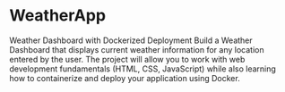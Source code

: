 # WeatherApp
Weather Dashboard with Dockerized Deployment Build a Weather Dashboard that displays current weather information for any location entered by the user. The project will allow you to work with web development fundamentals (HTML, CSS, JavaScript) while also learning how to containerize and deploy your application using Docker.
